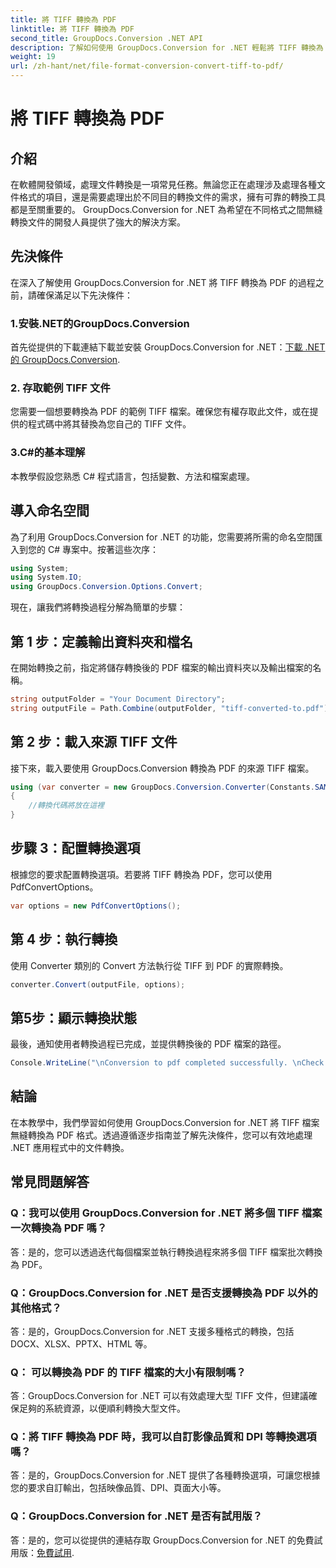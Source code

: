 ```yaml
---
title: 將 TIFF 轉換為 PDF
linktitle: 將 TIFF 轉換為 PDF
second_title: GroupDocs.Conversion .NET API
description: 了解如何使用 GroupDocs.Conversion for .NET 輕鬆將 TIFF 轉換為 PDF。簡單、高效、無縫的文件轉換解決方案。
weight: 19
url: /zh-hant/net/file-format-conversion-convert-tiff-to-pdf/
---
```


# 將 TIFF 轉換為 PDF

## 介紹

在軟體開發領域，處理文件轉換是一項常見任務。無論您正在處理涉及處理各種文件格式的項目，還是需要處理出於不同目的轉換文件的需求，擁有可靠的轉換工具都是至關重要的。 GroupDocs.Conversion for .NET 為希望在不同格式之間無縫轉換文件的開發人員提供了強大的解決方案。

## 先決條件

在深入了解使用 GroupDocs.Conversion for .NET 將 TIFF 轉換為 PDF 的過程之前，請確保滿足以下先決條件：

### 1.安裝.NET的GroupDocs.Conversion
首先從提供的下載連結下載並安裝 GroupDocs.Conversion for .NET：[下載 .NET 的 GroupDocs.Conversion](https://releases.groupdocs.com/conversion/net/).

### 2. 存取範例 TIFF 文件
您需要一個想要轉換為 PDF 的範例 TIFF 檔案。確保您有權存取此文件，或在提供的程式碼中將其替換為您自己的 TIFF 文件。

### 3.C#的基本理解
本教學假設您熟悉 C# 程式語言，包括變數、方法和檔案處理。

## 導入命名空間

為了利用 GroupDocs.Conversion for .NET 的功能，您需要將所需的命名空間匯入到您的 C# 專案中。按著這些次序：

```csharp
using System;
using System.IO;
using GroupDocs.Conversion.Options.Convert;
```

現在，讓我們將轉換過程分解為簡單的步驟：

## 第 1 步：定義輸出資料夾和檔名

在開始轉換之前，指定將儲存轉換後的 PDF 檔案的輸出資料夾以及輸出檔案的名稱。

```csharp
string outputFolder = "Your Document Directory";
string outputFile = Path.Combine(outputFolder, "tiff-converted-to.pdf");
```

## 第 2 步：載入來源 TIFF 文件

接下來，載入要使用 GroupDocs.Conversion 轉換為 PDF 的來源 TIFF 檔案。

```csharp
using (var converter = new GroupDocs.Conversion.Converter(Constants.SAMPLE_TIFF))
{
    //轉換代碼將放在這裡
}
```

## 步驟 3：配置轉換選項

根據您的要求配置轉換選項。若要將 TIFF 轉換為 PDF，您可以使用 PdfConvertOptions。

```csharp
var options = new PdfConvertOptions();
```

## 第 4 步：執行轉換

使用 Converter 類別的 Convert 方法執行從 TIFF 到 PDF 的實際轉換。

```csharp
converter.Convert(outputFile, options);
```

## 第5步：顯示轉換狀態

最後，通知使用者轉換過程已完成，並提供轉換後的 PDF 檔案的路徑。

```csharp
Console.WriteLine("\nConversion to pdf completed successfully. \nCheck output in {0}", outputFolder);
```

## 結論

在本教學中，我們學習如何使用 GroupDocs.Conversion for .NET 將 TIFF 檔案無縫轉換為 PDF 格式。透過遵循逐步指南並了解先決條件，您可以有效地處理 .NET 應用程式中的文件轉換。

## 常見問題解答

### Q：我可以使用 GroupDocs.Conversion for .NET 將多個 TIFF 檔案一次轉換為 PDF 嗎？

答：是的，您可以透過迭代每個檔案並執行轉換過程來將多個 TIFF 檔案批次轉換為 PDF。

### Q：GroupDocs.Conversion for .NET 是否支援轉換為 PDF 以外的其他格式？

答：是的，GroupDocs.Conversion for .NET 支援多種格式的轉換，包括 DOCX、XLSX、PPTX、HTML 等。

### Q： 可以轉換為 PDF 的 TIFF 檔案的大小有限制嗎？

答：GroupDocs.Conversion for .NET 可以有效處理大型 TIFF 文件，但建議確保足夠的系統資源，以便順利轉換大型文件。

### Q：將 TIFF 轉換為 PDF 時，我可以自訂影像品質和 DPI 等轉換選項嗎？

答：是的，GroupDocs.Conversion for .NET 提供了各種轉換選項，可讓您根據您的要求自訂輸出，包括映像品質、DPI、頁面大小等。

### Q：GroupDocs.Conversion for .NET 是否有試用版？

答：是的，您可以從提供的連結存取 GroupDocs.Conversion for .NET 的免費試用版：[免費試用](https://releases.groupdocs.com/).
